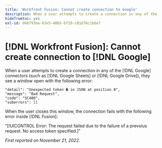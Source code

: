 ```yaml
---
title: 'Workfront Fusion: Cannot create connection to Google'
description: When a user attempts to create a connection in any of the Google connectors (such as Google Sheets or Google Drive), the connection is not created and the user sees various error messages.
hidefromtoc: yes
exl-id: 068793be-63e5-40b5-bf10-c01d76c1b6e7
---
```

# [!DNL Workfront Fusion]: Cannot create connection to [!DNL Google]

When a user attempts to create a connection in any of the [!DNL Google] connectors (such as [!DNL Google Sheets] or [!DNL Google Drive]), they see a window open with the following error:

```
"detail": "Unexpected token � in JSON at position 0",
"message": "Bad Request",
"code": "SC400",
"suberrors": []
```

When the user closes this window, the connection fails with the following error inside [!DNL Fusion]:

"[!UICONTROL Error: The request failed due to the failure of a prevoius request. No access token specified.]"

_First reported on November 21, 2022._
